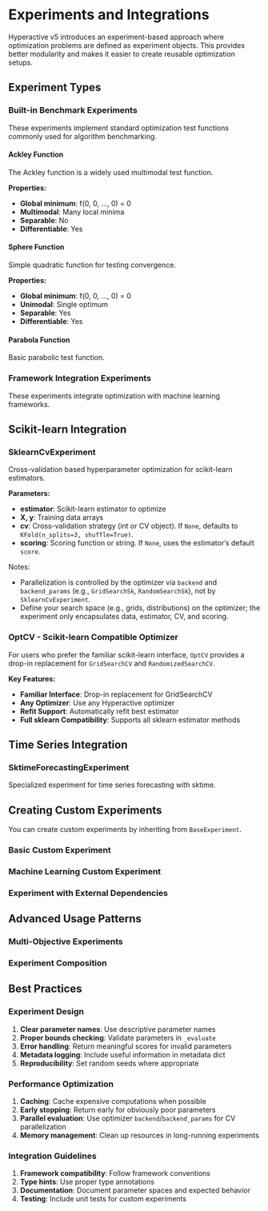 # Experiments and Integrations

Hyperactive v5 introduces an experiment-based approach where optimization problems are defined as experiment objects. This provides better modularity and makes it easier to create reusable optimization setups.

## Experiment Types

### Built-in Benchmark Experiments

These experiments implement standard optimization test functions commonly used for algorithm benchmarking.

#### Ackley Function

The Ackley function is a widely used multimodal test function.



**Properties:**
- **Global minimum**: f(0, 0, ..., 0) = 0
- **Multimodal**: Many local minima
- **Separable**: No
- **Differentiable**: Yes

#### Sphere Function

Simple quadratic function for testing convergence.



**Properties:**
- **Global minimum**: f(0, 0, ..., 0) = 0  
- **Unimodal**: Single optimum
- **Separable**: Yes
- **Differentiable**: Yes

#### Parabola Function

Basic parabolic test function.



### Framework Integration Experiments  

These experiments integrate optimization with machine learning frameworks.

## Scikit-learn Integration

### SklearnCvExperiment

Cross-validation based hyperparameter optimization for scikit-learn estimators.



**Parameters:**
- **estimator**: Scikit-learn estimator to optimize
- **X, y**: Training data arrays
- **cv**: Cross-validation strategy (int or CV object). If `None`, defaults to `KFold(n_splits=3, shuffle=True)`.
- **scoring**: Scoring function or string. If `None`, uses the estimator’s default `score`.

Notes:
- Parallelization is controlled by the optimizer via `backend` and `backend_params` (e.g., `GridSearchSk`, `RandomSearchSk`), not by `SklearnCvExperiment`.
- Define your search space (e.g., grids, distributions) on the optimizer; the experiment only encapsulates data, estimator, CV, and scoring.

### OptCV - Scikit-learn Compatible Optimizer

For users who prefer the familiar scikit-learn interface, `OptCV` provides a drop-in replacement for `GridSearchCV` and `RandomizedSearchCV`.



**Key Features:**
- **Familiar Interface**: Drop-in replacement for GridSearchCV
- **Any Optimizer**: Use any Hyperactive optimizer
- **Refit Support**: Automatically refit best estimator
- **Full sklearn Compatibility**: Supports all sklearn estimator methods

## Time Series Integration

### SktimeForecastingExperiment

Specialized experiment for time series forecasting with sktime.



## Creating Custom Experiments

You can create custom experiments by inheriting from `BaseExperiment`.

### Basic Custom Experiment



### Machine Learning Custom Experiment



### Experiment with External Dependencies



## Advanced Usage Patterns

### Multi-Objective Experiments



### Experiment Composition



## Best Practices

### Experiment Design
1. **Clear parameter names**: Use descriptive parameter names
2. **Proper bounds checking**: Validate parameters in `_evaluate`
3. **Error handling**: Return meaningful scores for invalid parameters  
4. **Metadata logging**: Include useful information in metadata dict
5. **Reproducibility**: Set random seeds where appropriate

### Performance Optimization
1. **Caching**: Cache expensive computations when possible
2. **Early stopping**: Return early for obviously poor parameters
3. **Parallel evaluation**: Use optimizer `backend`/`backend_params` for CV parallelization
4. **Memory management**: Clean up resources in long-running experiments

### Integration Guidelines
1. **Framework compatibility**: Follow framework conventions
2. **Type hints**: Use proper type annotations
3. **Documentation**: Document parameter spaces and expected behavior
4. **Testing**: Include unit tests for custom experiments

